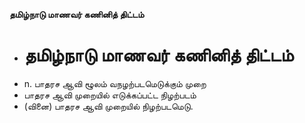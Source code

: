 **தமிழ்நாடு மாணவர் கணினித் திட்டம்**
- # தமிழ்நாடு மாணவர் கணினித் திட்டம்
- n. பாதரச ஆவி ழூலம் வநழற்படமெடுக்கும் முறை
- பாதரச ஆவி முறையில் எடுக்கப்பட்ட நிழற்படம்
- (வினை) பாதரச ஆவி முறையில் நிழற்படமெடு.


